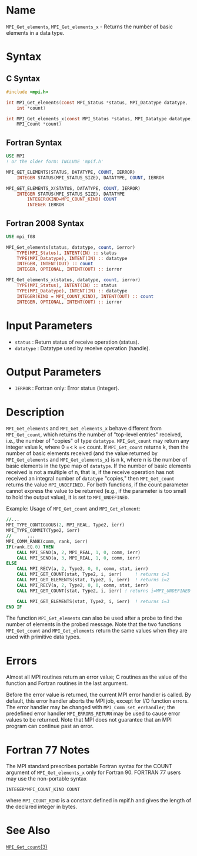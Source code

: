 # Name

`MPI_Get_elements`, `MPI_Get_elements_x` - Returns the number of basic
elements in a data type.

# Syntax

## C Syntax

```c
#include <mpi.h>

int MPI_Get_elements(const MPI_Status *status, MPI_Datatype datatype,
    int *count)

int MPI_Get_elements_x(const MPI_Status *status, MPI_Datatype datatype,
    MPI_Count *count)
```

## Fortran Syntax

```fortran
USE MPI
! or the older form: INCLUDE 'mpif.h'

MPI_GET_ELEMENTS(STATUS, DATATYPE, COUNT, IERROR)
    INTEGER	STATUS(MPI_STATUS_SIZE), DATATYPE, COUNT, IERROR

MPI_GET_ELEMENTS_X(STATUS, DATATYPE, COUNT, IERROR)
    INTEGER	STATUS(MPI_STATUS_SIZE), DATATYPE
        INTEGER(KIND=MPI_COUNT_KIND) COUNT
        INTEGER IERROR
```

## Fortran 2008 Syntax

```fortran
USE mpi_f08

MPI_Get_elements(status, datatype, count, ierror)
    TYPE(MPI_Status), INTENT(IN) :: status
    TYPE(MPI_Datatype), INTENT(IN) :: datatype
    INTEGER, INTENT(OUT) :: count
    INTEGER, OPTIONAL, INTENT(OUT) :: ierror

MPI_Get_elements_x(status, datatype, count, ierror)
    TYPE(MPI_Status), INTENT(IN) :: status
    TYPE(MPI_Datatype), INTENT(IN) :: datatype
    INTEGER(KIND = MPI_COUNT_KIND), INTENT(OUT) :: count
    INTEGER, OPTIONAL, INTENT(OUT) :: ierror
```

# Input Parameters

* `status` : Return status of receive operation (status).
* `datatype` : Datatype used by receive operation (handle).

# Output Parameters

* `IERROR` : Fortran only: Error status (integer).

# Description

`MPI_Get_elements` and `MPI_Get_elements_x` behave different from
`MPI_Get_count`, which returns the number of "top-level entries"
received, i.e., the number of "copies" of type `datatype`. `MPI_Get_count`
may return any integer value k, where 0 =< k =< count. If
`MPI_Get_count` returns k, then the number of basic elements received (and
the value returned by `MPI_Get_elements` and `MPI_Get_elements_x`) is n
k, where n is the number of basic elements in the type map of `datatype`.
If the number of basic elements received is not a multiple of n, that
is, if the receive operation has not received an integral number of
`datatype` "copies," then `MPI_Get_count` returns the value `MPI_UNDEFINED.`
For both functions, if the count parameter cannot express the value to
be returned (e.g., if the parameter is too small to hold the output
value), it is set to `MPI_UNDEFINED`.

Example: Usage of `MPI_Get_count` and `MPI_Get_element`:

```fortran
//...
MPI_TYPE_CONTIGUOUS(2, MPI_REAL, Type2, ierr)
MPI_TYPE_COMMIT(Type2, ierr)
//      ...
MPI_COMM_RANK(comm, rank, ierr)
IF(rank.EQ.0) THEN
    CALL MPI_SEND(a, 2, MPI_REAL, 1, 0, comm, ierr)
    CALL MPI_SEND(a, 3, MPI_REAL, 1, 0, comm, ierr)
ELSE
    CALL MPI_RECV(a, 2, Type2, 0, 0, comm, stat, ierr)
    CALL MPI_GET_COUNT(stat, Type2, i, ierr)     ! returns i=1
    CALL MPI_GET_ELEMENTS(stat, Type2, i, ierr)  ! returns i=2
    CALL MPI_RECV(a, 2, Type2, 0, 0, comm, stat, ierr)
    CALL MPI_GET_COUNT(stat, Type2, i, ierr) ! returns i=MPI_UNDEFINED

    CALL MPI_GET_ELEMENTS(stat, Type2, i, ierr)  ! returns i=3
END IF
```

The function `MPI_Get_elements` can also be used after a probe to find the
number of elements in the probed message. Note that the two functions
`MPI_Get_count` and `MPI_Get_elements` return the same values when they are
used with primitive data types.

# Errors

Almost all MPI routines return an error value; C routines as the value
of the function and Fortran routines in the last argument.

Before the error value is returned, the current MPI error handler is
called. By default, this error handler aborts the MPI job, except for
I/O function errors. The error handler may be changed with
`MPI_Comm_set_errhandler`; the predefined error handler `MPI_ERRORS_RETURN`
may be used to cause error values to be returned. Note that MPI does not
guarantee that an MPI program can continue past an error.

# Fortran 77 Notes

The MPI standard prescribes portable Fortran syntax for the COUNT
argument of `MPI_Get_elements_x` only for Fortran 90. FORTRAN 77 users may
use the non-portable syntax

```Fortran
INTEGER*MPI_COUNT_KIND COUNT
```

where `MPI_COUNT_KIND` is a constant defined in mpif.h and gives the
length of the declared integer in bytes.

# See Also

[`MPI_Get_count`(3)](MPI_Get_count.html)
